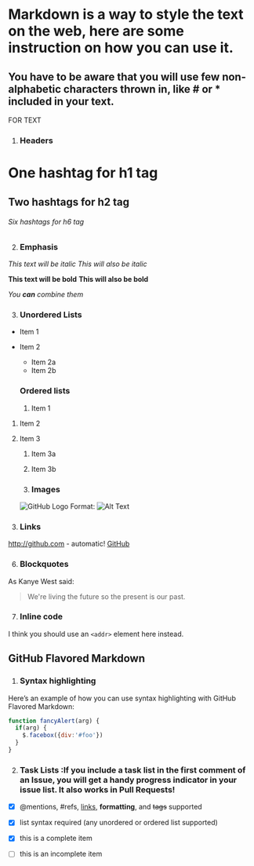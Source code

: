 # Markdown is a way to style the text on the web, here are some instruction on how you can use it.

## You have to be aware that you will use few non-alphabetic characters thrown in, like # or * included in your text.

FOR TEXT
1. ### Headers

# One hashtag for h1 tag
## Two hashtags for h2 tag
###### Six hashtags for h6 tag

2.  ### Emphasis
*This text will be italic*
_This will also be italic_

**This text will be bold**
__This will also be bold__

_You **can** combine them_

3. ### Unordered Lists
* Item 1
* Item 2
  * Item 2a
  * Item 2b
  
  ### Ordered lists 
  1. Item 1
1. Item 2
1. Item 3
   1. Item 3a
   1. Item 3b
   
   4. ### Images
   ![GitHub Logo](/images/logo.png)
Format: ![Alt Text](url)

5. ### Links
http://github.com - automatic!
[GitHub](http://github.com)

6. ### Blockquotes
As Kanye West said:

> We're living the future so
> the present is our past.

7. ### Inline code
I think you should use an
`<addr>` element here instead.


## GitHub Flavored Markdown
1. ### Syntax highlighting

Here’s an example of how you can use syntax highlighting with GitHub Flavored Markdown:

```javascript
function fancyAlert(arg) {
  if(arg) {
    $.facebox({div:'#foo'})
  }
}
```
2. ### Task Lists :If you include a task list in the first comment of an Issue, you will get a handy progress indicator in your issue list. It also works in Pull Requests! 
- [x] @mentions, #refs, [links](), **formatting**, and <del>tags</del> supported
- [x] list syntax required (any unordered or ordered list supported)
- [x] this is a complete item
- [ ] this is an incomplete item







